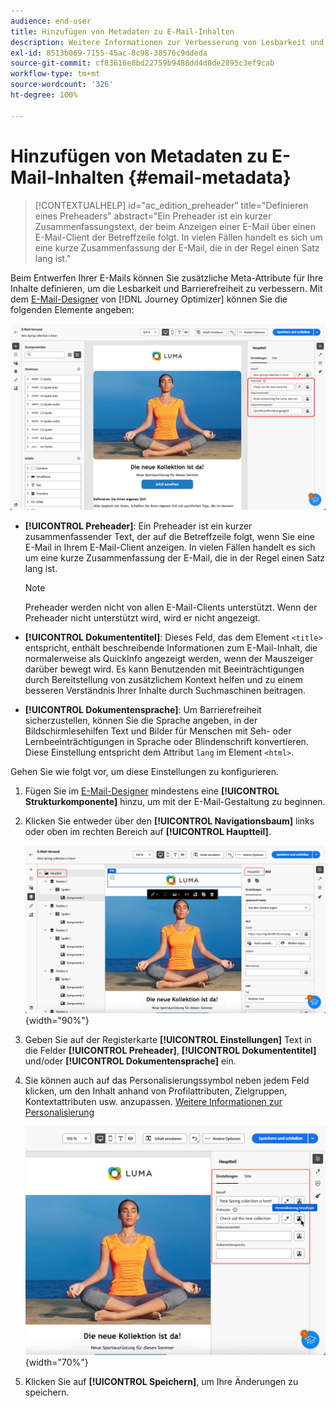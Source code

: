 ```yaml
---
audience: end-user
title: Hinzufügen von Metadaten zu E-Mail-Inhalten
description: Weitere Informationen zur Verbesserung von Lesbarkeit und Barrierefreiheit Ihrer E-Mail-Inhalte mit Metadaten
exl-id: 8513b069-7155-45ac-8c98-38576c9ddeda
source-git-commit: cf83616e8bd22759b9488dd4d8de2895c3ef9cab
workflow-type: tm+mt
source-wordcount: '326'
ht-degree: 100%

---
```


# Hinzufügen von Metadaten zu E-Mail-Inhalten {#email-metadata}

>[!CONTEXTUALHELP]
>id="ac_edition_preheader"
>title="Definieren eines Preheaders"
>abstract="Ein Preheader ist ein kurzer Zusammenfassungstext, der beim Anzeigen einer E-Mail über einen E-Mail-Client der Betreffzeile folgt. In vielen Fällen handelt es sich um eine kurze Zusammenfassung der E-Mail, die in der Regel einen Satz lang ist."

Beim Entwerfen Ihrer E-Mails können Sie zusätzliche Meta-Attribute für Ihre Inhalte definieren, um die Lesbarkeit und Barrierefreiheit zu verbessern. Mit dem [E-Mail-Designer](get-started-email-designer.md) von [!DNL Journey Optimizer] können Sie die folgenden Elemente angeben:

![](assets/email_body_settings_ex.png)

* **[!UICONTROL Preheader]**: Ein Preheader ist ein kurzer zusammenfassender Text, der auf die Betreffzeile folgt, wenn Sie eine E-Mail in Ihrem E-Mail-Client anzeigen. In vielen Fällen handelt es sich um eine kurze Zusammenfassung der E-Mail, die in der Regel einen Satz lang ist.

  >[!NOTE]
  >
  >Preheader werden nicht von allen E-Mail-Clients unterstützt. Wenn der Preheader nicht unterstützt wird, wird er nicht angezeigt.

* **[!UICONTROL Dokumententitel]**: Dieses Feld, das dem Element `<title>` entspricht, enthält beschreibende Informationen zum E-Mail-Inhalt, die normalerweise als QuickInfo angezeigt werden, wenn der Mauszeiger darüber bewegt wird. Es kann Benutzenden mit Beeinträchtigungen durch Bereitstellung von zusätzlichem Kontext helfen und zu einem besseren Verständnis Ihrer Inhalte durch Suchmaschinen beitragen.

* **[!UICONTROL Dokumentensprache]**: Um Barrierefreiheit sicherzustellen, können Sie die Sprache angeben, in der Bildschirmlesehilfen Text und Bilder für Menschen mit Seh- oder Lernbeeinträchtigungen in Sprache oder Blindenschrift konvertieren. Diese Einstellung entspricht dem Attribut `lang` im Element `<html>`.

Gehen Sie wie folgt vor, um diese Einstellungen zu konfigurieren.

1. Fügen Sie im [E-Mail-Designer](create-email-content.md) mindestens eine **[!UICONTROL Strukturkomponente]** hinzu, um mit der E-Mail-Gestaltung zu beginnen.

1. Klicken Sie entweder über den **[!UICONTROL Navigationsbaum]** links oder oben im rechten Bereich auf **[!UICONTROL Hauptteil]**.

   ![](assets/email_body.png){width="90%"}

1. Geben Sie auf der Registerkarte **[!UICONTROL Einstellungen]** Text in die Felder **[!UICONTROL Preheader]**, **[!UICONTROL Dokumententitel]** und/oder **[!UICONTROL Dokumentensprache]** ein.

1. Sie können auch auf das Personalisierungssymbol neben jedem Feld klicken, um den Inhalt anhand von Profilattributen, Zielgruppen, Kontextattributen usw. anzupassen. [Weitere Informationen zur Personalisierung](../personalization/gs-personalization.md)

   ![](assets/email_body_settings.png){width="70%"}

1. Klicken Sie auf **[!UICONTROL Speichern]**, um Ihre Änderungen zu speichern.